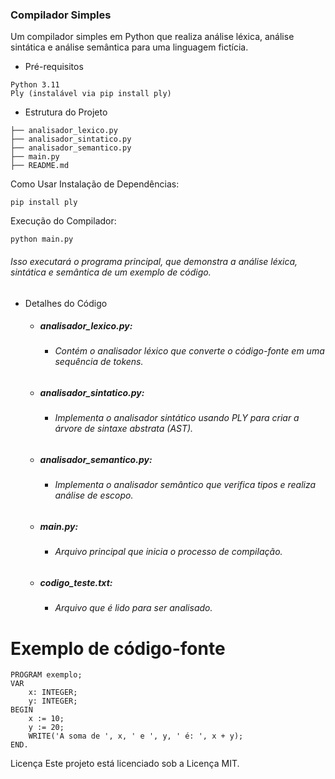 ### Compilador Simples
Um compilador simples em Python que realiza análise léxica, análise sintática e análise semântica para uma linguagem fictícia.

* Pré-requisitos
``` 
Python 3.11
Ply (instalável via pip install ply)
```
* Estrutura do Projeto
``` 
├── analisador_lexico.py
├── analisador_sintatico.py
├── analisador_semantico.py
├── main.py
├── README.md
```
Como Usar
Instalação de Dependências:
```
pip install ply
```
Execução do Compilador:

```
python main.py
```
###### Isso executará o programa principal, que demonstra a análise léxica, sintática e semântica de um exemplo de código.

* Detalhes do Código
  - ##### analisador_lexico.py: 
    - ###### Contém o analisador léxico que converte o código-fonte em uma sequência de tokens.
  - ##### analisador_sintatico.py:
    - ###### Implementa o analisador sintático usando PLY para criar a árvore de sintaxe abstrata (AST).
  - ##### analisador_semantico.py:
    - ###### Implementa o analisador semântico que verifica tipos e realiza análise de escopo.
  - ##### main.py:
    - ###### Arquivo principal que inicia o processo de compilação.
  - ##### codigo_teste.txt:
    - ###### Arquivo que é lido para ser analisado. 
# Exemplo de código-fonte
```
PROGRAM exemplo;
VAR
    x: INTEGER;
    y: INTEGER;
BEGIN
    x := 10;
    y := 20;
    WRITE('A soma de ', x, ' e ', y, ' é: ', x + y);
END.
```
Licença
Este projeto está licenciado sob a Licença MIT.
